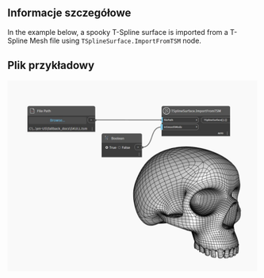 ## Informacje szczegółowe
In the example below, a spooky T-Spline surface is imported from a T-Spline Mesh file using `TSplineSurface.ImportFromTSM` node.

## Plik przykładowy
![TSplineSurface.ImportFromTSM](./SEK72377I2YNUG2LJNOJ6APT3WYI3HJW6FDSVZL3LX2XEMYIA4OQ_img.jpg)
